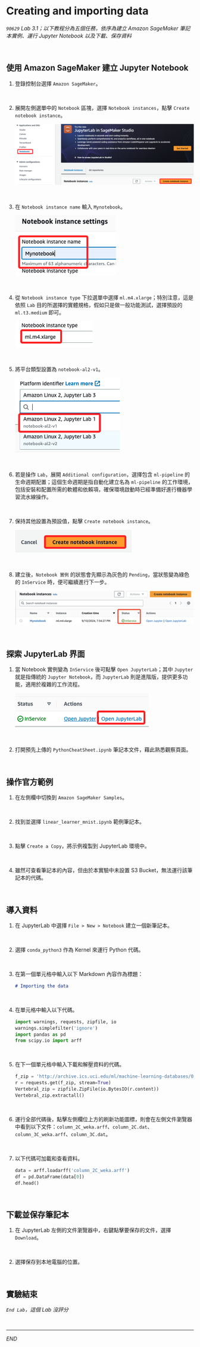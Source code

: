 # Creating and importing data

_`90629` Lab 3.1；以下教程分為五個任務，依序為建立 Amazon SageMaker 筆記本實例、運行 Jupyter Notebook 以及下載、保存資料_

<br>

## 使用 Amazon SageMaker 建立 Jupyter Notebook

1. 登錄控制台選擇 `Amazon SageMaker`。

<br>

2. 展開左側選單中的 `Notebook` 區塊，選擇 `Notebook instances`，點擊 `Create notebook instance`。

    ![](images/img_02.png)

<br>

3. 在 `Notebook instance name` 輸入 `Mynotebook`。

    ![](images/img_03.png)

<br>

4. 從 `Notebook instance type` 下拉選單中選擇 `ml.m4.xlarge`；特別注意，這是依照 `Lab` 目的所選擇的實體規格，假如只是做一般功能測試，選擇預設的 `ml.t3.medium` 即可。

    ![](images/img_04.png)

<br>

5. 將平台類型設置為 `notebook-al2-v1`。

    ![](images/img_05.png)

<br>

6. 若是操作 `Lab`，展開 `Additional configuration`，選擇包含 `ml-pipeline` 的生命週期配置；這個生命週期是指自動化建立名為 `ml-pipeline` 的工作環境，包括安裝和配置所需的軟體和依賴項，確保環境啟動時已經準備好進行機器學習流水線操作。

<br>

7. 保持其他設置為預設值，點擊 `Create notebook instance`。

    ![](images/img_06.png)

<br>

8. 建立後，`Notebook 實例` 的狀態會先顯示為灰色的 `Pending`，當狀態變為綠色的 `InService` 時，便可繼續進行下一步。

    ![](images/img_01.png)

<br>

## 探索 JupyterLab 界面

1. 當 Notebook 實例變為 `InService` 後可點擊 `Open JupyterLab`；其中 `Jupyter` 就是指傳統的 `Jupyter Notebook`，而 `JupyterLab` 則是進階版，提供更多功能，適用於複雜的工作流程。

    ![](images/img_07.png)

<br>

2. 打開預先上傳的 `PythonCheatSheet.ipynb` 筆記本文件，藉此熟悉觀察頁面。

<br>

## 操作官方範例

1. 在左側欄中切換到 `Amazon SageMaker Samples`。

<br>

2. 找到並選擇 `linear_learner_mnist.ipynb` 範例筆記本。

<br>

3. 點擊 `Create a Copy`，將示例複製到 JupyterLab 環境中。

<br>

4. 雖然可查看筆記本的內容，但由於本實驗中未設置 S3 Bucket，無法運行該筆記本的代碼。

<br>

## 導入資料

1. 在 JupyterLab 中選擇 `File > New > Notebook` 建立一個新筆記本。

<br>

2. 選擇 `conda_python3` 作為 Kernel 來運行 Python 代碼。

<br>

3. 在第一個單元格中輸入以下 Markdown 內容作為標題：

    ```markdown
    # Importing the data
    ```

<br>

4. 在單元格中輸入以下代碼。

    ```python
    import warnings, requests, zipfile, io
    warnings.simplefilter('ignore')
    import pandas as pd
    from scipy.io import arff
    ```

<br>

5. 在下一個單元格中輸入下載和解壓資料的代碼。

    ```python
    f_zip = 'http://archive.ics.uci.edu/ml/machine-learning-databases/00212/vertebral_column_data.zip'
    r = requests.get(f_zip, stream=True)
    Vertebral_zip = zipfile.ZipFile(io.BytesIO(r.content))
    Vertebral_zip.extractall()
    ```

<br>

6. 運行全部代碼後，點擊左側欄位上方的刷新功能圖標，則會在左側文件瀏覽器中看到以下文件：`column_2C_weka.arff`、`column_2C.dat`、`column_3C_weka.arff`、`column_3C.dat`。

<br>

7. 以下代碼可加載和查看資料。

    ```python
    data = arff.loadarff('column_2C_weka.arff')
    df = pd.DataFrame(data[0])
    df.head()
    ```

<br>

## 下載並保存筆記本

1. 在 JupyterLab 左側的文件瀏覽器中，右鍵點擊要保存的文件，選擇 `Download`。

<br>

2. 選擇保存到本地電腦的位置。

<br>

## 實驗結束

_`End Lab`，這個 Lab 沒評分_

<br>

___

_END_